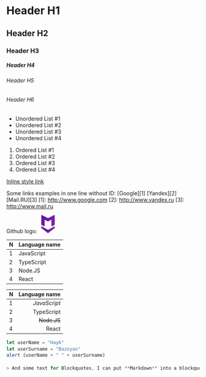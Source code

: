 # Header H1
## Header H2
### Header H3
##### Header H4
###### Header H5
###### Header H6

* Unordered List #1
* Unordered List #2
* Unordered List #3
* Unordered List #4
1. Ordered List #1
2. Ordered List #2
3. Ordered List #3
4. Ordered List #4


[Inline style link](https://github.com/adam-p/markdown-here/wiki/Markdown-Cheatsheet#images)

Some links examples in one line without ID: [Google][1] [Yandex][2] [Mail.RU][3]
[1]: http://www.google.com 
[2]: http://www.yandex.ru
[3]: http://www.mail.ru 

Github logo: ![alt text](https://github.com/adam-p/markdown-here/raw/master/src/common/images/icon48.png "Logo")

| N | Language name |
| - | ------------- |
| 1 | JavaScript    |
| 2 | TypeScript    |
| 3 | Node.JS       |
| 4 | React         |

| N | Language name |
| :- | ------------:|
| 1 | *JavaScript*|
| 2 | TypeScript    |
| 3 | ~~Node.JS~~   |
| 4 | React         |

```javascript
let userName = "Hayk"
let userSurname = "Bazoyan"
alert (userName + " " + userSurname)

> And some text for Blockquotes, I can put **Markdown** into a blockquote. 

